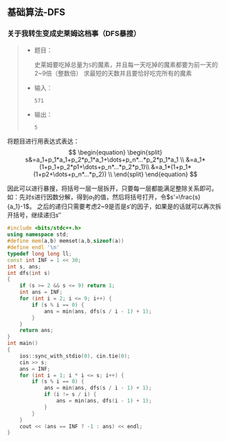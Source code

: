 ## 基础算法-DFS

### 关于我转生变成史莱姆这档事（DFS暴搜）

> - 题目：
>
>   史莱姆要吃掉总量为`S`的魔素，并且每一天吃掉的魔素都要为前一天的2~9倍（整数倍）
>   求最短的天数并且要恰好吃完所有的魔素
>
> - 输入：
>
>   ```
>   571
>   ```
>
> - 输出：
>
>   ```
>   5
>   ```

将题目进行用表达式表达：
$$
\begin{equation}
\begin{split} 
s&=a_1+p_1*a_1+p_2*p_1*a_1+\dots+p_n*...*p_2*p_1*a_1 \\ 
&=a_1*(1+p_1+p_2*p1+\dots+p_n*...*p_2*p_1)\\
&=a_1*(1+p_1*(1+p2+\dots+p_n*...*p_2)) \\
\end{split}
\end{equation}
$$

因此可以进行暴搜，将括号一层一层拆开，只要每一层都能满足整除关系即可。
如：先对$s$进行因数分解，得到$a_1$的值，然后将括号打开，令$s'=\frac{s}{a_1}-1$。
之后的递归只需要考虑2~9是否是$s'$的因子，如果是的话就可以再次拆开括号，继续递归$s''$

```c++
#include <bits/stdc++.h>
using namespace std;
#define mem(a,b) memset(a,b,sizeof(a))
#define endl '\n'
typedef long long ll;
const int INF = 1 << 30;
int s, ans;
int dfs(int s)
{
	if (s >= 2 && s <= 9) return 1;
	int ans = INF;
	for (int i = 2; i <= 9; i++) {
		if (s % i == 0) {
			ans = min(ans, dfs(s / i - 1) + 1);
		}
	}
	return ans;
}
int main()
{
	ios::sync_with_stdio(0), cin.tie(0);
	cin >> s;
	ans = INF;
	for (int i = 1; i * i <= s; i++) {
		if (s % i == 0) {
			ans = min(ans, dfs(s / i - 1) + 1);
			if (i != s / i) {
				ans = min(ans, dfs(i - 1) + 1);
			}
		}
	}
	cout << (ans == INF ? -1 : ans) << endl;
}
```

